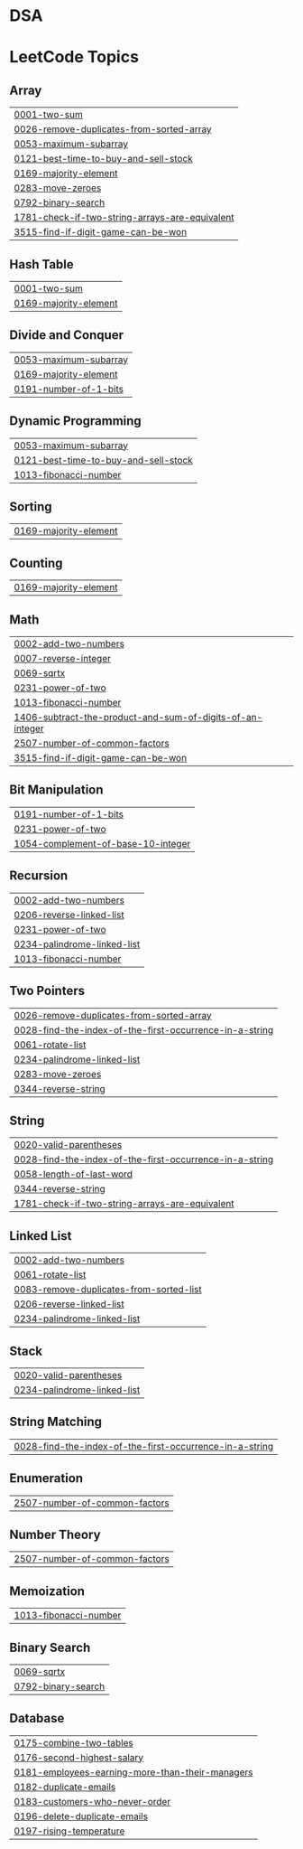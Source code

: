 # DSA



<!---LeetCode Topics Start-->
# LeetCode Topics
## Array
|  |
| ------- |
| [0001-two-sum](https://github.com/ParamjeetSlathia/DSA/tree/master/0001-two-sum) |
| [0026-remove-duplicates-from-sorted-array](https://github.com/ParamjeetSlathia/DSA/tree/master/0026-remove-duplicates-from-sorted-array) |
| [0053-maximum-subarray](https://github.com/ParamjeetSlathia/DSA/tree/master/0053-maximum-subarray) |
| [0121-best-time-to-buy-and-sell-stock](https://github.com/ParamjeetSlathia/DSA/tree/master/0121-best-time-to-buy-and-sell-stock) |
| [0169-majority-element](https://github.com/ParamjeetSlathia/DSA/tree/master/0169-majority-element) |
| [0283-move-zeroes](https://github.com/ParamjeetSlathia/DSA/tree/master/0283-move-zeroes) |
| [0792-binary-search](https://github.com/ParamjeetSlathia/DSA/tree/master/0792-binary-search) |
| [1781-check-if-two-string-arrays-are-equivalent](https://github.com/ParamjeetSlathia/DSA/tree/master/1781-check-if-two-string-arrays-are-equivalent) |
| [3515-find-if-digit-game-can-be-won](https://github.com/ParamjeetSlathia/DSA/tree/master/3515-find-if-digit-game-can-be-won) |
## Hash Table
|  |
| ------- |
| [0001-two-sum](https://github.com/ParamjeetSlathia/DSA/tree/master/0001-two-sum) |
| [0169-majority-element](https://github.com/ParamjeetSlathia/DSA/tree/master/0169-majority-element) |
## Divide and Conquer
|  |
| ------- |
| [0053-maximum-subarray](https://github.com/ParamjeetSlathia/DSA/tree/master/0053-maximum-subarray) |
| [0169-majority-element](https://github.com/ParamjeetSlathia/DSA/tree/master/0169-majority-element) |
| [0191-number-of-1-bits](https://github.com/ParamjeetSlathia/DSA/tree/master/0191-number-of-1-bits) |
## Dynamic Programming
|  |
| ------- |
| [0053-maximum-subarray](https://github.com/ParamjeetSlathia/DSA/tree/master/0053-maximum-subarray) |
| [0121-best-time-to-buy-and-sell-stock](https://github.com/ParamjeetSlathia/DSA/tree/master/0121-best-time-to-buy-and-sell-stock) |
| [1013-fibonacci-number](https://github.com/ParamjeetSlathia/DSA/tree/master/1013-fibonacci-number) |
## Sorting
|  |
| ------- |
| [0169-majority-element](https://github.com/ParamjeetSlathia/DSA/tree/master/0169-majority-element) |
## Counting
|  |
| ------- |
| [0169-majority-element](https://github.com/ParamjeetSlathia/DSA/tree/master/0169-majority-element) |
## Math
|  |
| ------- |
| [0002-add-two-numbers](https://github.com/ParamjeetSlathia/DSA/tree/master/0002-add-two-numbers) |
| [0007-reverse-integer](https://github.com/ParamjeetSlathia/DSA/tree/master/0007-reverse-integer) |
| [0069-sqrtx](https://github.com/ParamjeetSlathia/DSA/tree/master/0069-sqrtx) |
| [0231-power-of-two](https://github.com/ParamjeetSlathia/DSA/tree/master/0231-power-of-two) |
| [1013-fibonacci-number](https://github.com/ParamjeetSlathia/DSA/tree/master/1013-fibonacci-number) |
| [1406-subtract-the-product-and-sum-of-digits-of-an-integer](https://github.com/ParamjeetSlathia/DSA/tree/master/1406-subtract-the-product-and-sum-of-digits-of-an-integer) |
| [2507-number-of-common-factors](https://github.com/ParamjeetSlathia/DSA/tree/master/2507-number-of-common-factors) |
| [3515-find-if-digit-game-can-be-won](https://github.com/ParamjeetSlathia/DSA/tree/master/3515-find-if-digit-game-can-be-won) |
## Bit Manipulation
|  |
| ------- |
| [0191-number-of-1-bits](https://github.com/ParamjeetSlathia/DSA/tree/master/0191-number-of-1-bits) |
| [0231-power-of-two](https://github.com/ParamjeetSlathia/DSA/tree/master/0231-power-of-two) |
| [1054-complement-of-base-10-integer](https://github.com/ParamjeetSlathia/DSA/tree/master/1054-complement-of-base-10-integer) |
## Recursion
|  |
| ------- |
| [0002-add-two-numbers](https://github.com/ParamjeetSlathia/DSA/tree/master/0002-add-two-numbers) |
| [0206-reverse-linked-list](https://github.com/ParamjeetSlathia/DSA/tree/master/0206-reverse-linked-list) |
| [0231-power-of-two](https://github.com/ParamjeetSlathia/DSA/tree/master/0231-power-of-two) |
| [0234-palindrome-linked-list](https://github.com/ParamjeetSlathia/DSA/tree/master/0234-palindrome-linked-list) |
| [1013-fibonacci-number](https://github.com/ParamjeetSlathia/DSA/tree/master/1013-fibonacci-number) |
## Two Pointers
|  |
| ------- |
| [0026-remove-duplicates-from-sorted-array](https://github.com/ParamjeetSlathia/DSA/tree/master/0026-remove-duplicates-from-sorted-array) |
| [0028-find-the-index-of-the-first-occurrence-in-a-string](https://github.com/ParamjeetSlathia/DSA/tree/master/0028-find-the-index-of-the-first-occurrence-in-a-string) |
| [0061-rotate-list](https://github.com/ParamjeetSlathia/DSA/tree/master/0061-rotate-list) |
| [0234-palindrome-linked-list](https://github.com/ParamjeetSlathia/DSA/tree/master/0234-palindrome-linked-list) |
| [0283-move-zeroes](https://github.com/ParamjeetSlathia/DSA/tree/master/0283-move-zeroes) |
| [0344-reverse-string](https://github.com/ParamjeetSlathia/DSA/tree/master/0344-reverse-string) |
## String
|  |
| ------- |
| [0020-valid-parentheses](https://github.com/ParamjeetSlathia/DSA/tree/master/0020-valid-parentheses) |
| [0028-find-the-index-of-the-first-occurrence-in-a-string](https://github.com/ParamjeetSlathia/DSA/tree/master/0028-find-the-index-of-the-first-occurrence-in-a-string) |
| [0058-length-of-last-word](https://github.com/ParamjeetSlathia/DSA/tree/master/0058-length-of-last-word) |
| [0344-reverse-string](https://github.com/ParamjeetSlathia/DSA/tree/master/0344-reverse-string) |
| [1781-check-if-two-string-arrays-are-equivalent](https://github.com/ParamjeetSlathia/DSA/tree/master/1781-check-if-two-string-arrays-are-equivalent) |
## Linked List
|  |
| ------- |
| [0002-add-two-numbers](https://github.com/ParamjeetSlathia/DSA/tree/master/0002-add-two-numbers) |
| [0061-rotate-list](https://github.com/ParamjeetSlathia/DSA/tree/master/0061-rotate-list) |
| [0083-remove-duplicates-from-sorted-list](https://github.com/ParamjeetSlathia/DSA/tree/master/0083-remove-duplicates-from-sorted-list) |
| [0206-reverse-linked-list](https://github.com/ParamjeetSlathia/DSA/tree/master/0206-reverse-linked-list) |
| [0234-palindrome-linked-list](https://github.com/ParamjeetSlathia/DSA/tree/master/0234-palindrome-linked-list) |
## Stack
|  |
| ------- |
| [0020-valid-parentheses](https://github.com/ParamjeetSlathia/DSA/tree/master/0020-valid-parentheses) |
| [0234-palindrome-linked-list](https://github.com/ParamjeetSlathia/DSA/tree/master/0234-palindrome-linked-list) |
## String Matching
|  |
| ------- |
| [0028-find-the-index-of-the-first-occurrence-in-a-string](https://github.com/ParamjeetSlathia/DSA/tree/master/0028-find-the-index-of-the-first-occurrence-in-a-string) |
## Enumeration
|  |
| ------- |
| [2507-number-of-common-factors](https://github.com/ParamjeetSlathia/DSA/tree/master/2507-number-of-common-factors) |
## Number Theory
|  |
| ------- |
| [2507-number-of-common-factors](https://github.com/ParamjeetSlathia/DSA/tree/master/2507-number-of-common-factors) |
## Memoization
|  |
| ------- |
| [1013-fibonacci-number](https://github.com/ParamjeetSlathia/DSA/tree/master/1013-fibonacci-number) |
## Binary Search
|  |
| ------- |
| [0069-sqrtx](https://github.com/ParamjeetSlathia/DSA/tree/master/0069-sqrtx) |
| [0792-binary-search](https://github.com/ParamjeetSlathia/DSA/tree/master/0792-binary-search) |
## Database
|  |
| ------- |
| [0175-combine-two-tables](https://github.com/ParamjeetSlathia/DSA/tree/master/0175-combine-two-tables) |
| [0176-second-highest-salary](https://github.com/ParamjeetSlathia/DSA/tree/master/0176-second-highest-salary) |
| [0181-employees-earning-more-than-their-managers](https://github.com/ParamjeetSlathia/DSA/tree/master/0181-employees-earning-more-than-their-managers) |
| [0182-duplicate-emails](https://github.com/ParamjeetSlathia/DSA/tree/master/0182-duplicate-emails) |
| [0183-customers-who-never-order](https://github.com/ParamjeetSlathia/DSA/tree/master/0183-customers-who-never-order) |
| [0196-delete-duplicate-emails](https://github.com/ParamjeetSlathia/DSA/tree/master/0196-delete-duplicate-emails) |
| [0197-rising-temperature](https://github.com/ParamjeetSlathia/DSA/tree/master/0197-rising-temperature) |
<!---LeetCode Topics End-->